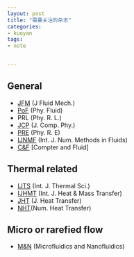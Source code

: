 ```yaml
---
layout: post
title: "需要关注的杂志"
categories:
- kuoyan
tags:
- note


---
```


General
-------------------------
*   [JFM](http://journals.cambridge.org/action/displayJournal?jid=FLM)
    (J Fluid Mech.)
*   [PoF](http://scitation.aip.org/content/aip/journal/pof2)
    (Phy. Fluid)
*   PRL   (Phy. R. L.)
*   [JCP](http://www.sciencedirect.com/science/journal/00219991)
    (J. Comp. Phy.)
*   [PRE](https://journals.aps.org/pre/recent)
    (Phy. R. E)
*   [IJNMF](http://onlinelibrary.wiley.com/journal/10.1002/\(ISSN\)1097-0363)
    (Int. J. Num. Methods in Fluids)
*   [C&F](http://www.sciencedirect.com/science/journal/00457930)
    [Compter and Fluid]

Thermal related
---------------
*   [IJTS](http://www.journals.elsevier.com/international-journal-of-thermal-sciences/)
    (Int. J.  Thermal Sci.)
*   [IJHMT](http://www.journals.elsevier.com/international-journal-of-heat-and-mass-transfer/)
    (Int. J.  Heat & Mass Transfer)
*   [JHT](http://heattransfer.asmedigitalcollection.asme.org/journal.aspx) (J. Heat Transfer)
*   [NHT](http://www.tandfonline.com/action/aboutThisJournal?journalCode=unht20#)(Num. Heat Transfer)



Micro or rarefied flow
----------------------
*   [M&N](http://link.springer.com/journal/volumesAndIssues/10404)
    (Microfluidics and Nanofluidics)
